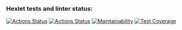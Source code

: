 ### Hexlet tests and linter status:
[![Actions Status](https://github.com/sergi-Jr/java-project-72/actions/workflows/hexlet-check.yml/badge.svg)](https://github.com/sergi-Jr/java-project-72/actions)
[![Actions Status](https://github.com/sergi-Jr/java-project-72/actions/workflows/main.yml/badge.svg)](https://github.com/sergi-Jr/java-project-72/actions)
[![Maintainability](https://api.codeclimate.com/v1/badges/0eee8664b87b9e43e788/maintainability)](https://codeclimate.com/github/sergi-Jr/java-project-72/maintainability)
[![Test Coverage](https://api.codeclimate.com/v1/badges/0eee8664b87b9e43e788/test_coverage)](https://codeclimate.com/github/sergi-Jr/java-project-72/test_coverage)